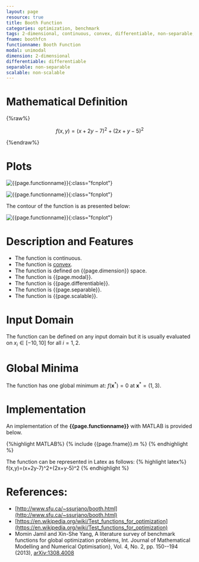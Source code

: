 ```yaml
---
layout: page
resource: true
title: Booth Function
categories: optimization, benchmark
tags: 2-dimensional, continuous, convex, differentiable, non-separable, non-scalable, unimodal
fname: boothfcn
functionname: Booth Function
modal: unimodal
dimension: 2-dimensional
differentiable: differentiable
separable: non-separable
scalable: non-scalable
---
```

<head>
	<script type="text/x-mathjax-config">
	  MathJax.Hub.Config({tex2jax: {inlineMath: [['$','$'], ['\\(','\\)']]}});
	</script>
	<script type="text/javascript" async
	  src="https://cdn.mathjax.org/mathjax/latest/MathJax.js?config=TeX-AMS_CHTML">
	</script>
</head>


# Mathematical Definition

{%raw%}

$$f(x,y)=(x+2y-7)^2+(2x+y-5)^2$$

{%endraw%}

# Plots
![{{page.functionname}}]({{site.baseurl}}/benchmarkfcns/plots/{{page.fname}}.png){:class="fcnplot"}

![{{page.functionname}}]({{site.baseurl}}/benchmarkfcns/plots/{{page.fname}}_2.png){:class="fcnplot"}

The contour of the function is as presented below:

![{{page.functionname}}]({{site.baseurl}}/benchmarkfcns/plots/{{page.fname}}_contour.png){:class="fcnplot"}

# Description and Features
* The function is continuous.
* The function is [convex](https://en.wikipedia.org/wiki/Convex_function).
* The function is defined on {{page.dimension}} space. 
* The function is {{page.modal}}.
* The function is {{page.differentiable}}.
* The function is {{page.separable}}.
* The function is {{page.scalable}}.

# Input Domain
The function can be defined on any input domain but it is usually evaluated on $x_i \in [-10, 10]$ for all $i = 1,2$.

# Global Minima
The function has one global minimum at: $f(\textbf{x}^{\ast})=0$ at $\textbf{x}^{\ast} = (1,3)$.

# Implementation
An implementation of the **{{page.functionname}}** with MATLAB is provided below. 

{%highlight MATLAB%}
{% include {{page.fname}}.m %}
{% endhighlight %}

The function can be represented in Latex as follows:
{% highlight latex%}
f(x,y)=(x+2y-7)^2+(2x+y-5)^2
{% endhighlight %}

# References:
* [http://www.sfu.ca/~ssurjano/booth.html](http://www.sfu.ca/~ssurjano/booth.html)
* [https://en.wikipedia.org/wiki/Test_functions_for_optimization](https://en.wikipedia.org/wiki/Test_functions_for_optimization)
* Momin Jamil and Xin-She Yang, A literature survey of benchmark functions for global optimization problems, Int. Journal of Mathematical Modelling and Numerical Optimisation}, Vol. 4, No. 2, pp. 150--194 (2013), [arXiv:1308.4008](arXiv:1308.4008)